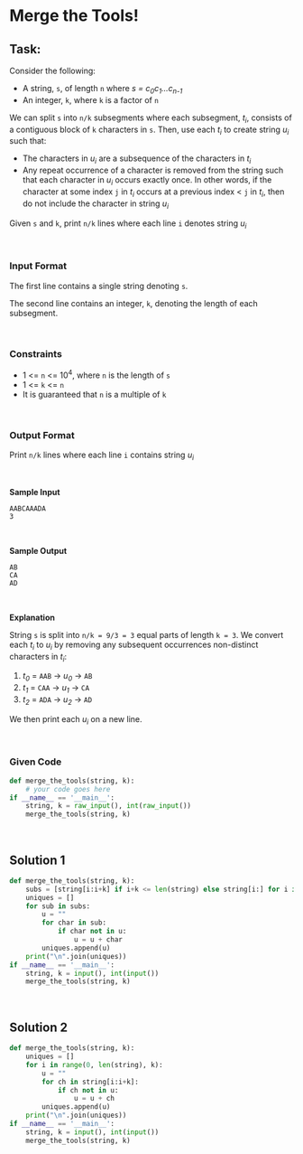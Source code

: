 # Merge the Tools!


## Task:

Consider the following:
* A string, `s`, of length `n` where *s = c<sub>0</sub>c<sub>1</sub>...c<sub>n-1</sub>*
* An integer, `k`, where `k` is a factor of `n`

We can split `s` into `n/k` subsegments where each subsegment, *t<sub>i</sub>*, consists of a contiguous block of `k` characters in `s`. Then, use each *t<sub>i</sub>* to create string *u<sub>i</sub>* such that:
* The characters in *u<sub>i</sub>* are a subsequence of the characters in *t<sub>i</sub>*
* Any repeat occurrence of a character is removed from the string such that each character in *u<sub>i</sub>* occurs exactly once. In other words, if the character at some index `j` in *t<sub>i</sub>* occurs at a previous index < `j` in *t<sub>i</sub>*, then do not include the character in string *u<sub>i</sub>*

Given `s` and `k`, print `n/k` lines where each line `i` denotes string *u<sub>i</sub>*

<br>


### Input Format

The first line contains a single string denoting `s`.

The second line contains an integer, `k`, denoting the length of each subsegment.

<br>

### Constraints


* 1 <= `n` <= 10<sup>4</sup>, where `n` is the length of `s`
* 1 <= `k` <= `n`
* It is guaranteed that `n` is a multiple of `k`



<br>



### Output Format

Print `n/k` lines where each line `i` contains string *u<sub>i</sub>*

<br>



**Sample Input**



```
AABCAAADA
3
```

<br>


**Sample Output**


```
AB
CA
AD
```


<br>


**Explanation**

String `s` is split into `n/k = 9/3 = 3` equal parts of length `k = 3`. We convert each *t<sub>i</sub>* to *u<sub>i</sub>* by removing any subsequent occurrences non-distinct characters in *t<sub>i</sub>*:

1. *t<sub>0</sub>* = `AAB` -> *u<sub>0</sub>* -> `AB`
2. *t<sub>1</sub>* = `CAA` -> *u<sub>1</sub>* -> `CA`
3. *t<sub>2</sub>* = `ADA` -> *u<sub>2</sub>* -> `AD`

We then print each *u<sub>i</sub>* on a new line.

<br>


### Given Code

```python
def merge_the_tools(string, k):
    # your code goes here
if __name__ == '__main__':
    string, k = raw_input(), int(raw_input())
    merge_the_tools(string, k)
```


<br>


## Solution 1

```python
def merge_the_tools(string, k):
    subs = [string[i:i+k] if i+k <= len(string) else string[i:] for i in range(0, len(string), k)]
    uniques = []
    for sub in subs:
        u = ""
        for char in sub:
            if char not in u:
                u = u + char
        uniques.append(u)
    print("\n".join(uniques))
if __name__ == '__main__':
    string, k = input(), int(input())
    merge_the_tools(string, k)
```


<br>


## Solution 2

```python
def merge_the_tools(string, k):
    uniques = []
    for i in range(0, len(string), k):
        u = ""
        for ch in string[i:i+k]:
            if ch not in u:
                u = u + ch
        uniques.append(u)
    print("\n".join(uniques))
if __name__ == '__main__':
    string, k = input(), int(input())
    merge_the_tools(string, k)
```
